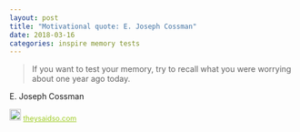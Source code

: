 ```yaml
---
layout: post
title: "Motivational quote: E. Joseph Cossman"
date: 2018-03-16
categories: inspire memory tests
---
```

> If you want to test your memory, try to recall what you were worrying about one year ago today.

E. Joseph Cossman

<span style="z-index:50;font-size:0.9em;"><img src="https://theysaidso.com/branding/theysaidso.png" height="20" width="20" alt="theysaidso.com"/><a href="https://theysaidso.com" title="Powered by quotes from theysaidso.com" style="color: #9fcc25; margin-left: 4px; vertical-align: middle;">theysaidso.com</a></span>
